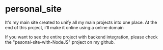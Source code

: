 # personal_site
 It's my main site created to unify all my main projects into one place. At the end of this project, i'll make it online using a online domain

If you want to see the entire project with backend integration, please check the "pesonal-site-with-NodeJS" project on my github.
